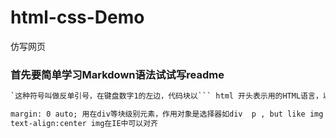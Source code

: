 # html-css-Demo
仿写网页

### 首先要简单学习Markdown语法试试写readme


```HTML
`这种符号叫做反单引号，在键盘数字1的左边，代码块以``` html 开头表示用的HTML语言，以```结尾

margin: 0 auto; 用在div等块级别元素，作用对象是选择器如div  p , but like img ,can not effect ,unless use <div><img></div>
text-align:center img在IE中可以对齐

```
